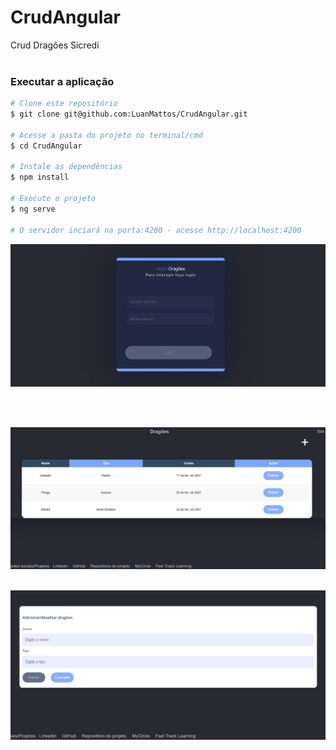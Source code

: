 # CrudAngular
Crud Dragões Sicredi
<br>
<br>
### Executar a aplicação

```bash
# Clone este repositório 
$ git clone git@github.com:LuanMattos/CrudAngular.git

# Acesse a pasta do projeto no terminal/cmd
$ cd CrudAngular

# Instale as dependências
$ npm install

# Execute o projeto
$ ng serve

# O servidor inciará na porta:4200 - acesse http://localhost:4200 
```



![alt text](https://github.com/LuanMattos/CrudAngular/blob/master/scree/1.png "Screenshot 1")

<br>
<br>

![alt text](https://github.com/LuanMattos/CrudAngular/blob/master/scree/2.png "Screenshot 1")
<br>
<br>

![alt text](https://github.com/LuanMattos/CrudAngular/blob/master/scree/3.png "Screenshot 1")
